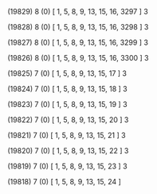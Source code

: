 (19829) 8 (0) [ 1, 5, 8, 9, 13, 15, 16, 3297 ] 3 


(19828) 8 (0) [ 1, 5, 8, 9, 13, 15, 16, 3298 ] 3 


(19827) 8 (0) [ 1, 5, 8, 9, 13, 15, 16, 3299 ] 3 


(19826) 8 (0) [ 1, 5, 8, 9, 13, 15, 16, 3300 ] 3 


(19825) 7 (0) [ 1, 5, 8, 9, 13, 15, 17 ] 3 


(19824) 7 (0) [ 1, 5, 8, 9, 13, 15, 18 ] 3 


(19823) 7 (0) [ 1, 5, 8, 9, 13, 15, 19 ] 3 


(19822) 7 (0) [ 1, 5, 8, 9, 13, 15, 20 ] 3 


(19821) 7 (0) [ 1, 5, 8, 9, 13, 15, 21 ] 3 


(19820) 7 (0) [ 1, 5, 8, 9, 13, 15, 22 ] 3 


(19819) 7 (0) [ 1, 5, 8, 9, 13, 15, 23 ] 3 


(19818) 7 (0) [ 1, 5, 8, 9, 13, 15, 24 ]  

